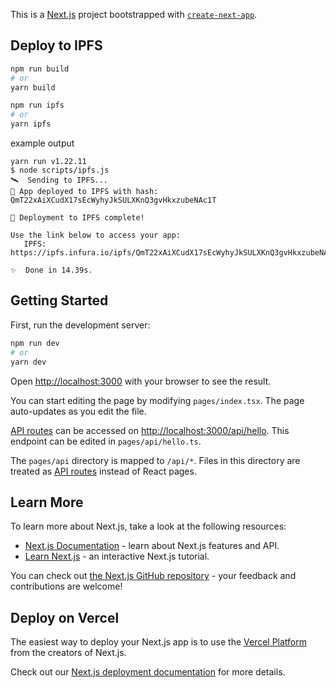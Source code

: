 This is a [Next.js](https://nextjs.org/) project bootstrapped with [`create-next-app`](https://github.com/vercel/next.js/tree/canary/packages/create-next-app).

## Deploy to IPFS

```bash
npm run build
# or
yarn build

npm run ipfs
# or
yarn ipfs
```

example output
```
yarn run v1.22.11
$ node scripts/ipfs.js
🛰  Sending to IPFS...
📡 App deployed to IPFS with hash: QmT22xAiXCudX17sEcWyhyJkSULXKnQ3gvHkxzubeNAc1T

🚀 Deployment to IPFS complete!

Use the link below to access your app:
   IPFS: https://ipfs.infura.io/ipfs/QmT22xAiXCudX17sEcWyhyJkSULXKnQ3gvHkxzubeNAc1T

✨  Done in 14.39s.
```

## Getting Started

First, run the development server:

```bash
npm run dev
# or
yarn dev
```

Open [http://localhost:3000](http://localhost:3000) with your browser to see the result.

You can start editing the page by modifying `pages/index.tsx`. The page auto-updates as you edit the file.

[API routes](https://nextjs.org/docs/api-routes/introduction) can be accessed on [http://localhost:3000/api/hello](http://localhost:3000/api/hello). This endpoint can be edited in `pages/api/hello.ts`.

The `pages/api` directory is mapped to `/api/*`. Files in this directory are treated as [API routes](https://nextjs.org/docs/api-routes/introduction) instead of React pages.

## Learn More

To learn more about Next.js, take a look at the following resources:

- [Next.js Documentation](https://nextjs.org/docs) - learn about Next.js features and API.
- [Learn Next.js](https://nextjs.org/learn) - an interactive Next.js tutorial.

You can check out [the Next.js GitHub repository](https://github.com/vercel/next.js/) - your feedback and contributions are welcome!

## Deploy on Vercel

The easiest way to deploy your Next.js app is to use the [Vercel Platform](https://vercel.com/new?utm_medium=default-template&filter=next.js&utm_source=create-next-app&utm_campaign=create-next-app-readme) from the creators of Next.js.

Check out our [Next.js deployment documentation](https://nextjs.org/docs/deployment) for more details.

